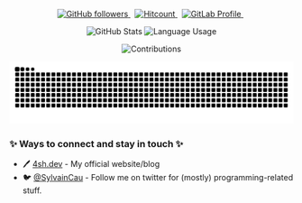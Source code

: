 <p align="center">
  <a href="https://github.com/AshDevFr?tab=followers">
  <img alt="GitHub followers" src="https://img.shields.io/github/followers/AshDevFr?label=GitHub%20Followers&style=social"> 
  </a> &nbsp
  <a href="https://github.com/AshDevFr">
  <img alt="Hitcount" src="https://hits.seeyoufarm.com/api/count/incr/badge.svg?url=https%3A%2F%2Fgithub.com%2FAshDevFr%2FAshDevFr&count_bg=%2300AEFF&title_bg=%23000000&icon=&icon_color=%23E7E7E7&title=Profile%20Views&#58;&edge_flat=false">
  </a> &nbsp
  <a href="https://gitlab.com/AshDevFr">
  <img alt="GitLab Profile" style="height:20px;" src="https://images.ctfassets.net/xz1dnu24egyd/4QGmokIyrhHxpfmYIKHq17/ef43a9f88f2a9c1da8f5382383756d46/gitlab-logo-150.jpg">
  </a> &nbsp
</p>

<p align="center">
  <img alt="GitHub Stats" src="https://github-readme-stats.vercel.app/api?username=ashdevfr&count_private=true&show_icons=true&theme=dark&hide_title=true&hide_rank=true" />
  <img alt="Language Usage" src="https://github-readme-stats.vercel.app/api/top-langs/?username=AshDevFr&theme=dark&show_icons=true&hide_border=true&layout=compact" />
</p>
<p align="center">
  <img alt="Contributions" src="https://github-readme-streak-stats.herokuapp.com/?user=AshDevFr&theme=dark&hide_border=true&card_height=170" />
</p>

<p align="center">
  <picture>
    <source media="(prefers-color-scheme: dark)" srcset="https://raw.githubusercontent.com/AshDevFr/AshDevFr/refs/heads/snake/github-contribution-grid-snake-dark.svg">
    <source media="(prefers-color-scheme: light)" srcset="https://raw.githubusercontent.com/AshDevFr/AshDevFr/refs/heads/snake/github-contribution-grid-snake.svg">
    <img alt="github contribution grid snake animation" src="https://raw.githubusercontent.com/AshDevFr/AshDevFr/refs/heads/snake/github-contribution-grid-snake.svg">
  </picture>
</p>

### :sparkles: Ways to connect and stay in touch :sparkles:

* :pen: [4sh.dev](https://4sh.dev) - My official website/blog
* :bird: [@SylvainCau](https://twitter.com/@SylvainCau) - Follow me on twitter for (mostly) programming-related stuff.

<!--
**AshDevFr/AshDevFr** is a ✨ _special_ ✨ repository because its `README.md` (this file) appears on your GitHub profile.

Here are some ideas to get you started:

- 🔭 I’m currently working on ...
- 🌱 I’m currently learning ...
- 👯 I’m looking to collaborate on ...
- 🤔 I’m looking for help with ...
- 💬 Ask me about ...
- 📫 How to reach me: ...
- 😄 Pronouns: ...
- ⚡ Fun fact: ...
-->

